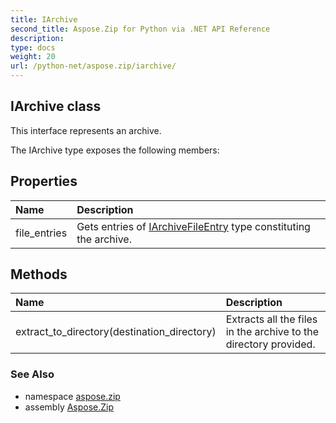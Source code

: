 ```yaml
---
title: IArchive
second_title: Aspose.Zip for Python via .NET API Reference
description: 
type: docs
weight: 20
url: /python-net/aspose.zip/iarchive/
---
```


## IArchive class

This interface represents an archive.

The IArchive type exposes the following members:
## Properties
| Name | Description |
| :- | :- |
|file_entries|Gets entries of [IArchiveFileEntry](/zip/python-net/aspose.zip/iarchivefileentry/) type constituting the archive.|
## Methods
| Name | Description |
| :- | :- |
|extract_to_directory(destination_directory)|Extracts all the files in the archive to the directory provided.|

### See Also

* namespace [aspose.zip](/zip/python-net/aspose.zip/)
* assembly [Aspose.Zip](/zip/python-net/)

